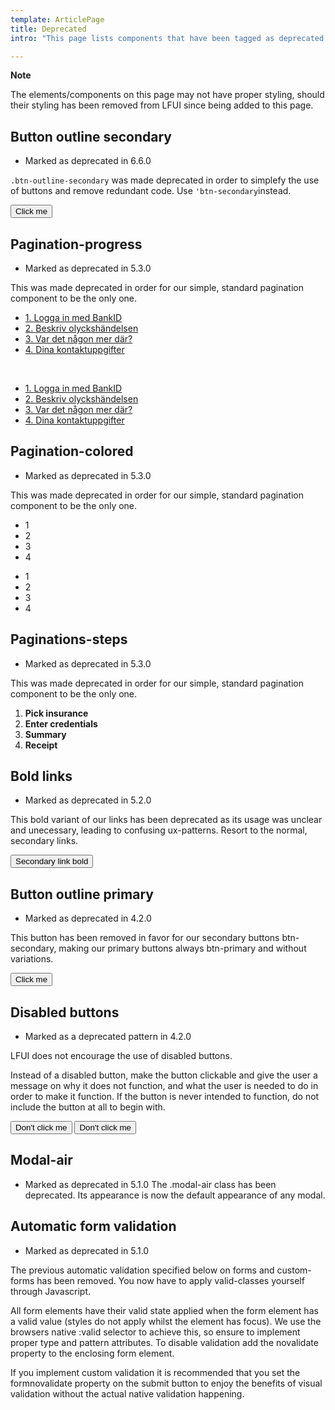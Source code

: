 ```yaml
---
template: ArticlePage
title: Deprecated
intro: "This page lists components that have been tagged as deprecated in LFUI. What this means is that the component is no longer in use and should be removed and replaced by its substitute (which you can likely find in its respective page)."

---
```


<div class="Callout"><strong class="Callout__title">Note</strong><p class="Callout__text">The elements/components on this page may not have proper styling, should their styling has been removed from LFUI since being added to this page.</p></div>


## Button outline secondary 
- Marked as deprecated in 6.6.0

`.btn-outline-secondary` was made deprecated in order to simplefy the use of buttons and remove redundant code. Use `'btn-secondary`instead. 

<Lfuiwrapper>
<button class="btn btn-outline-secondary">Click me</button>
</Lfuiwrapper>

## Pagination-progress
- Marked as deprecated in 5.3.0

This was made deprecated in order for our simple, standard pagination component to be the only one.


<Lfuiwrapper>
<ul class="pagination pagination-progress">
    <li class="page-item "><a href="#" class="page-link">1. <span class="page-link-description">Logga in med BankID</span></a></li>
    <li class="page-item"><a href="#" class="page-link">2. <span class="page-link-description">Beskriv olyckshändelsen</span></a></li>
    <li class="page-item"><a href="#" class="page-link">3. <span class="page-link-description">Var det någon mer där?</span></a></li>
    <li class="page-item"><a href="#" class="page-link">4. <span class="page-link-description">Dina kontaktuppgifter</span></a></li>
  </ul>
  <br />
  <ul class="pagination pagination-progress">
    <li class="page-item"><a href="#" class="page-link">1. <span class="page-link-description">Logga in med BankID</span></a></li>
    <li class="page-item"><a href="#" class="page-link">2. <span class="page-link-description">Beskriv olyckshändelsen</span></a></li>
    <li class="page-item "><a href="#" class="page-link">3. <span class="page-link-description">Var det någon mer där?</span></a></li>
    <li class="page-item"><a href="#" class="page-link">4. <span class="page-link-description">Dina kontaktuppgifter</span></a></li>
  </ul>
</Lfuiwrapper>

##  Pagination-colored
 - Marked as deprecated in 5.3.0

This was made deprecated in order for our simple, standard pagination component to be the only one.

<Lfuiwrapper>
<ul class="pagination pagination-colored">
  <li class="page-item"><span class="page-link">1</span></li>
  <li class="page-item"><span class="page-link">2</span></li>
  <li class="page-item "><span class="page-link">3</span></li>
  <li class="page-item"><span class="page-link">4</span></li>
</ul>
<ul class="pagination pagination-flex pagination-colored">
  <li class="page-item"><span class="page-link">1</span></li>
  <li class="page-item"><span class="page-link">2</span></li>
  <li class="page-item "><span class="page-link">3</span></li>
  <li class="page-item"><span class="page-link">4</span></li>
</ul>
</Lfuiwrapper>

## Paginations-steps 
 - Marked as deprecated in 5.3.0

This was made deprecated in order for our simple, standard pagination component to be the only one.

<Lfuiwrapper>
<ol class="pagination-steps">
  <li class="page-item"><strong>Pick insurance</strong></li>
  <li class="page-item"><strong>Enter credentials</strong></li>
  <li class="page-item "><strong>Summary</strong></li>
  <li class="page-item"><strong>Receipt</strong></li>
</ol>
</Lfuiwrapper>

## Bold links
- Marked as deprecated in 5.2.0

This bold variant of our links has been deprecated as its usage was unclear and unecessary, leading to confusing ux-patterns. Resort to the normal, secondary links.

<Lfuiwrapper>
<button type="button" class="btn btn-link-bold" tabindex="-1">
  Secondary link bold
</button>
</Lfuiwrapper>

## Button outline primary
- Marked as deprecated in 4.2.0

This button has been removed in favor for our secondary buttons btn-secondary, making our primary buttons always btn-primary and without variations.

<Lfuiwrapper>
<button class="btn btn-outline-primary">Click me</button>
</Lfuiwrapper>

## Disabled buttons
- Marked as a deprecated pattern in 4.2.0

LFUI does not encourage the use of disabled buttons.

Instead of a disabled button, make the button clickable and give the user a message on why it does not function, and what the user is needed to do in order to make it function. If the button is never intended to function, do not include the button at all to begin with.

<Lfuiwrapper>
<button class="btn btn-primary disabled">Don't click me</button>
<button class="btn btn-outline-secondary disabled">Don't click me</button>
</Lfuiwrapper>

## Modal-air
- Marked as deprecated in 5.1.0 The .modal-air class has been deprecated. Its appearance is now the default appearance of any modal.

## Automatic form validation
- Marked as deprecated in 5.1.0

The previous automatic validation specified below on forms and custom-forms has been removed. You now have to apply valid-classes yourself through Javascript.

All form elements have their valid state applied when the form element has a valid value (styles do not apply whilst the element has focus). We use the browsers native :valid selector to achieve this, so ensure to implement proper type and pattern attributes. To disable validation add the novalidate property to the enclosing form element.

If you implement custom validation it is recommended that you set the formnovalidate property on the submit button to enjoy the benefits of visual validation without the actual native validation happening.

